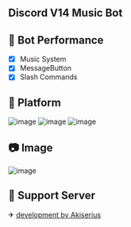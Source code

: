 ## Discord V14 Music Bot

## 📑 Bot Performance

- [x] Music System
- [x] MessageButton
- [x] Slash Commands

## 🔗 Platform
![image](https://user-images.githubusercontent.com/93944142/196050222-640d6c0e-da1d-46c7-95d8-544f66a997cf.png)
![image](https://user-images.githubusercontent.com/93944142/196050226-e877002a-cbdb-419d-b1d3-449b370813bc.png)
![image](https://user-images.githubusercontent.com/93944142/196050243-7efb55f3-99c7-4cce-aabb-1a3e844357d7.png)

## 📷 Image
![image](https://user-images.githubusercontent.com/93944142/197290115-b4497988-e53d-4227-89f9-5f0fa5078ddf.png)
## 🚨 Support Server
✈ [development by Akiserius](https://discord.gg/)

